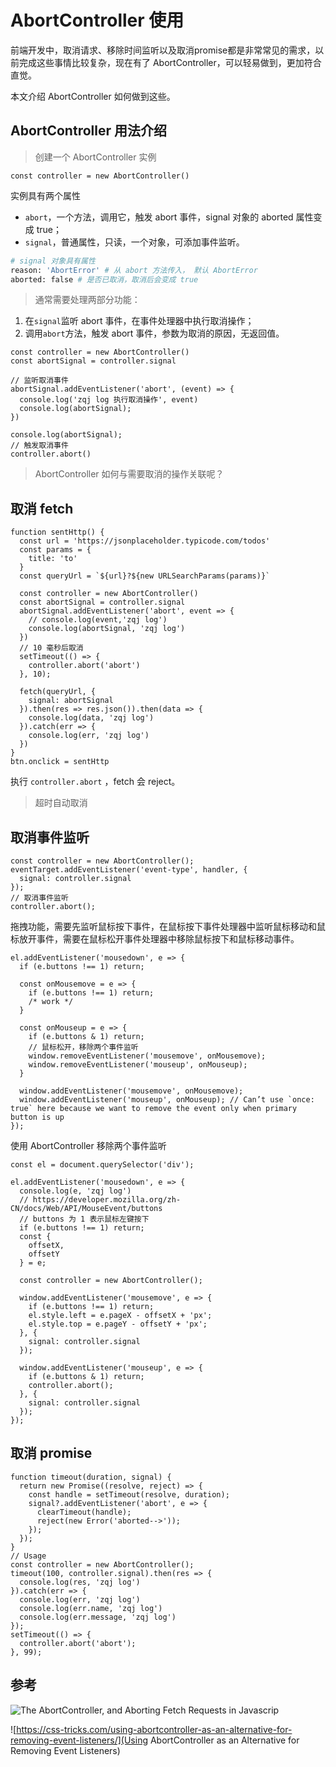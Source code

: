 # AbortController 使用

前端开发中，取消请求、移除时间监听以及取消promise都是非常常见的需求，以前完成这些事情比较复杂，现在有了 AbortController，可以轻易做到，更加符合直觉。

本文介绍 AbortController 如何做到这些。

## AbortController 用法介绍

> 创建一个 AbortController 实例

```JS
const controller = new AbortController()
```

实例具有两个属性

* `abort`，一个方法，调用它，触发 abort 事件，signal 对象的 aborted 属性变成  true；
* `signal`，普通属性，只读，一个对象，可添加事件监听。

```bash
# signal 对象具有属性
reason: 'AbortError' # 从 abort 方法传入， 默认 AbortError
aborted: false # 是否已取消，取消后会变成 true
```

> 通常需要处理两部分功能：

1. 在`signal`监听 abort 事件，在事件处理器中执行取消操作；
2. 调用`abort`方法，触发 abort 事件，参数为取消的原因，无返回值。

```JS
const controller = new AbortController()
const abortSignal = controller.signal

// 监听取消事件
abortSignal.addEventListener('abort', (event) => {
  console.log('zqj log 执行取消操作', event)
  console.log(abortSignal);
})

console.log(abortSignal);
// 触发取消事件
controller.abort()
```

> AbortController  如何与需要取消的操作关联呢？

## 取消 fetch

```JS
function sentHttp() {
  const url = 'https://jsonplaceholder.typicode.com/todos'
  const params = {
    title: 'to'
  }
  const queryUrl = `${url}?${new URLSearchParams(params)}`

  const controller = new AbortController()
  const abortSignal = controller.signal
  abortSignal.addEventListener('abort', event => {
    // console.log(event,'zqj log')
    console.log(abortSignal, 'zqj log')
  })
  // 10 毫秒后取消
  setTimeout(() => {
    controller.abort('abort')
  }, 10);

  fetch(queryUrl, {
    signal: abortSignal
  }).then(res => res.json()).then(data => {
    console.log(data, 'zqj log')
  }).catch(err => {
    console.log(err, 'zqj log')
  })
}
btn.onclick = sentHttp
```

执行 `controller.abort` ，fetch 会 reject。

> 超时自动取消

## 取消事件监听

```JS
const controller = new AbortController();
eventTarget.addEventListener('event-type', handler, {
  signal: controller.signal
});
// 取消事件监听
controller.abort();
```

拖拽功能，需要先监听鼠标按下事件，在鼠标按下事件处理器中监听鼠标移动和鼠标放开事件，需要在鼠标松开事件处理器中移除鼠标按下和鼠标移动事件。

```JS
el.addEventListener('mousedown', e => {
  if (e.buttons !== 1) return;

  const onMousemove = e => {
    if (e.buttons !== 1) return;
    /* work */
  }

  const onMouseup = e => {
    if (e.buttons & 1) return;
    // 鼠标松开，移除两个事件监听
    window.removeEventListener('mousemove', onMousemove);
    window.removeEventListener('mouseup', onMouseup);
  }

  window.addEventListener('mousemove', onMousemove);
  window.addEventListener('mouseup', onMouseup); // Can’t use `once: true` here because we want to remove the event only when primary button is up
});
```

使用 AbortController 移除两个事件监听

```JS
const el = document.querySelector('div');

el.addEventListener('mousedown', e => {
  console.log(e, 'zqj log')
  // https://developer.mozilla.org/zh-CN/docs/Web/API/MouseEvent/buttons
  // buttons 为 1 表示鼠标左键按下
  if (e.buttons !== 1) return;
  const {
    offsetX,
    offsetY
  } = e;

  const controller = new AbortController();

  window.addEventListener('mousemove', e => {
    if (e.buttons !== 1) return;
    el.style.left = e.pageX - offsetX + 'px';
    el.style.top = e.pageY - offsetY + 'px';
  }, {
    signal: controller.signal
  });

  window.addEventListener('mouseup', e => {
    if (e.buttons & 1) return;
    controller.abort();
  }, {
    signal: controller.signal
  });
});
```

## 取消 promise

```JS
function timeout(duration, signal) {
  return new Promise((resolve, reject) => {
    const handle = setTimeout(resolve, duration);
    signal?.addEventListener('abort', e => {
      clearTimeout(handle);
      reject(new Error('aborted-->'));
    });
  });
}
// Usage
const controller = new AbortController();
timeout(100, controller.signal).then(res => {
  console.log(res, 'zqj log')
}).catch(err => {
  console.log(err, 'zqj log')
  console.log(err.name, 'zqj log')
  console.log(err.message, 'zqj log')
});
setTimeout(() => {
  controller.abort('abort');
}, 99);
```

## 参考 

![The AbortController, and Aborting Fetch Requests in Javascrip](https://asleepysamurai.com/articles/abortcontroller-and-aborting-fetch-requests)

![https://css-tricks.com/using-abortcontroller-as-an-alternative-for-removing-event-listeners/](Using AbortController as an Alternative for Removing Event Listeners)
